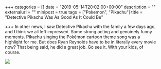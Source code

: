 +++
categories = []
date = "2019-05-14T20:02:00+00:00"
description = ""
externalurl = ""
minipost = true
tags = ["Pokemon", "Pikachu"]
title = "Detective Pikachu Was As Good As It Could Be"

+++
In other news, I saw Detective Pikachu with the family a few days ago, and I think we all left impressed. Some strong acting and genuinely funny moments. Pikachu singing the Pokémon cartoon theme song was a highlight for me. But does Ryan Reynolds have to be in literally every movie now? That being said, he did a great job. Go see it. With your kids, of course.

![](https://res.cloudinary.com/tobyblog/image/upload/v1557887213/img/9625A9A1-4BA1-49A0-B9E5-39AB48A17267.gif)